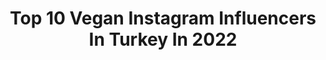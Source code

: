 ---
title: Top 10 Vegan Instagram Influencers In Turkey In 2022
description: >-
  Find top vegan Instagram influencers in Turkey in 2022. Most popular hashtags: #vegan #glutenfree #covid #istanbul.
platform: Instagram
hits: 117
text_top: Analyze the top-rated Instagram profiles on inBeat.
text_bottom: Our search engine aggregates 117 Instagram influencers like this in Turkey for you to work with.
profiles:
  - username: "d.e.r.b.o.s.s._"
    fullname: >-
      Ünsal M. Arık
    bio: >-
      * #MustafaKemalAtatürk * #Fenerbahce 💛💙 * #Veganathlete 🌱 * Ambassador @stiftungkinderherz ❤️ * @fitone_germany #Athlete
    location: "Turkey"
    followers: 154172
    engagement: 814
    commentsToLikes: 0.041932
    id: ck5zjq434i1jo0i141p4prphv
    verified: true
    hashtags: "#jccledermoden, #fitonenu, #nikesportswear, #veganboss"
  - username: "tunaapari"
    fullname: >-
      Tuna Yüksel
    bio: >-
      Hakuna Matata Yoga Teacher Yoga Model Vegan ➖Antalya /Kaş ➖For collabs/işbirliği için ➡ tunaapari00@gmail.com ⬇️For more.. ⬇️
    location: "Turkey"
    followers: 136086
    engagement: 236
    commentsToLikes: 0.121233
    id: ck6tu5311ecnw0j71qcz84e5i
    verified: false
    hashtags: "#handstand, #backmuscles, #yoga, #splits"
  - username: "ayse_kadaifci"
    fullname: >-
      tastyfityy
    bio: >-
      📐Matematik mezunu bir anne👨‍👩‍👧‍👦 📝Sağlıklı ve lezzetli tarifler😋 🌱Tüm tarifler RAFİNE ŞEKERSİZ ve GLUTENSİZ Zaman zaman da RAW ve VEGAN
    location: "Turkey"
    followers: 19207
    engagement: 426
    commentsToLikes: 0.096191
    id: ck5q9ypwldok10i11sufgu2be
    verified: false
    hashtags: "#sugarfree, #apple, #ay, #tastyfityy"
  - username: "mutfaktayusufvar"
    fullname: >-
      Mutfakta Yusuf Var 👨🏻‍🍳
    bio: >-
      📝 Sağlıklı Tarif Geliştirici 🌱 #Glutenfree #SugarFree #Vegan #Raw 👨🏻‍🍳 “Herkes yemek yapabilir!” 📩 mutfaktayusufvar@gmail.com
    location: "Turkey"
    followers: 261938
    engagement: 250
    commentsToLikes: 0.177946
    id: ckap2pkk4zrk30i78dlrgxpe3
    verified: false
    hashtags: "#healthy, #thelifecoshop, #mutfaktayusufvar, #vegan"
  - username: "dilgegokce"
    fullname: >-
      Dilge Gökçe
    bio: >-
      🎈Food Engineer / Gıda Mühendisi 🌈Sugarfree / Glutenfree / Vegan / Raw Alternative Food Ideas #fitfinet
    location: "Turkey"
    followers: 33771
    engagement: 277
    commentsToLikes: 0.094197
    id: ckaorlem3nqv30i78vtfhpj1u
    verified: false
    hashtags: "#izmir, #veganfood, #reelsinstagram, #reels"
  - username: "sinemumas"
    fullname: >-
      Sinem Umas
    bio: >-
      Vegan 🌱 Snowboarder🏂 Bitkisel form çayım🍊 @ninasetcom @sinosunmelekleri
    location: "Turkey"
    followers: 252189
    engagement: 138
    commentsToLikes: 0.033762
    id: ckaoy9t0oglo30i788ngzo7t5
    verified: true
    hashtags: "#atesbarutgercekleri"
  - username: "batchablog"
    fullname: >-
      Biyçe
    bio: >-
      👩🏻‍🍳Sağlıklı tarifler 🌱Vegan&Vejetaryen tarifler 📷Yemek fotoğrafları 💌İletişim için: batchablog@gmail.com
    location: "Turkey"
    followers: 30878
    engagement: 236
    commentsToLikes: 0.052285
    id: ck8t09hierah00j78hp7h7s2b
    verified: false
    hashtags: "#love, #hediye, #bakery, #food"
  - username: "mentat_gamze"
    fullname: >-
      MENTAT • GAMZE🌾
    bio: >-
      Istanbul Turkey🦇 •Booking: mentatgamze@gmail.com •🌿Vegan Tattoo ʕ•ᴥ•ʔ •No Dm please•
    location: "Turkey"
    followers: 84203
    engagement: 242
    commentsToLikes: 0.091356
    id: ck6tmlkm982bs0j710j61btfi
    verified: true
    hashtags: "#dovme, #leaftattoo, #fineline, #instainspiredtattoos"
  - username: "lalinderosa"
    fullname: >-
      Model Istanbul
    bio: >-
      Fate loves the fearless
    location: "Turkey"
    followers: 26160
    engagement: 326
    commentsToLikes: 0.080144
    id: ck0tz3k35p1qs0i19cswxpk9v
    verified: false
    hashtags: "#portrait, #londonmodel, #boho, #vegangirl"
  - username: "ellie_mmn"
    fullname: >-
      E L L I E  M Ü M I N
    bio: >-
      TRAVEL🔸EXPLORE🔸ADVENTURE 📍 LA 📍🇱🇷 🇹🇷 🇧🇬 🌎 Globetrotter 🥬Plant-based lifestyle 📧 elliemumin.la@gmail.com 👩🏼‍💼 @vain_designs Interior Design work
    location: "Turkey"
    followers: 21423
    engagement: 437
    commentsToLikes: 0.027794
    id: ckap44go85st90i78gkld829w
    verified: false
    hashtags: "#mediterraneansea, #vitaminb12, #istanbul, #vacation"
---